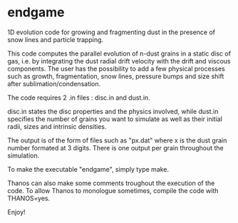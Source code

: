 # endgame
1D evolution code for growing and fragmenting dust in the presence of snow lines and particle trapping.

This code computes the parallel evolution of n-dust grains in a static disc of gas, i.e. by integrating the dust radial drift velocity with the drift and viscous components.
The user has the possibility to add a few physical processes such as growth, fragmentation, snow lines, pressure bumps and size shift after sublimation/condensation.

The code requires 2 .in files : disc.in and dust.in.

disc.in states the disc properties and the physics involved, while dust.in specifies the number of grains you want to simulate as well as their initial radii, sizes and intrinsic densities.

The output is of the form of files such as "px.dat" where x is the dust grain number formated at 3 digits.
There is one output per grain throughout the simulation.

To make the executable "endgame", simply type make.

Thanos can also make some comments troughout the execution of the code. To allow Thanos to monologue sometimes, compile the code with THANOS=yes.

Enjoy!
